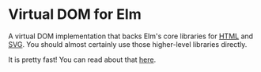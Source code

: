 # Virtual DOM for Elm

A virtual DOM implementation that backs Elm's core libraries for [HTML](http://package.elm-lang.org/packages/elm-lang/html/latest/) and [SVG](http://package.elm-lang.org/packages/elm-lang/svg/latest/). You should almost certainly use those higher-level libraries directly.

It is pretty fast! You can read about that [here](http://elm-lang.org/blog/blazing-fast-html-round-two).
